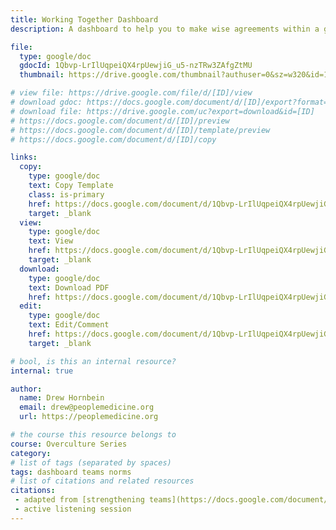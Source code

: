 ```yaml
---
title: Working Together Dashboard
description: A dashboard to help you to make wise agreements within a group.

file:
  type: google/doc
  gdocId: 1Qbvp-LrIlUqpeiQX4rpUewjiG_u5-nzTRw3ZAfgZtMU
  thumbnail: https://drive.google.com/thumbnail?authuser=0&sz=w320&id=1Qbvp-LrIlUqpeiQX4rpUewjiG_u5-nzTRw3ZAfgZtMU

# view file: https://drive.google.com/file/d/[ID]/view
# download gdoc: https://docs.google.com/document/d/[ID]/export?format=pdf
# download file: https://drive.google.com/uc?export=download&id=[ID]
# https://docs.google.com/document/d/[ID]/preview
# https://docs.google.com/document/d/[ID]/template/preview 
# https://docs.google.com/document/d/[ID]/copy

links:
  copy:
    type: google/doc
    text: Copy Template
    class: is-primary
    href: https://docs.google.com/document/d/1Qbvp-LrIlUqpeiQX4rpUewjiG_u5-nzTRw3ZAfgZtMU/template/preview
    target: _blank
  view:
    type: google/doc
    text: View
    href: https://docs.google.com/document/d/1Qbvp-LrIlUqpeiQX4rpUewjiG_u5-nzTRw3ZAfgZtMU/preview
    target: _blank
  download:
    type: google/doc
    text: Download PDF
    href: https://docs.google.com/document/d/1Qbvp-LrIlUqpeiQX4rpUewjiG_u5-nzTRw3ZAfgZtMU/export?format=pdf
  edit:
    type: google/doc
    text: Edit/Comment
    href: https://docs.google.com/document/d/1Qbvp-LrIlUqpeiQX4rpUewjiG_u5-nzTRw3ZAfgZtMU/edit
    target: _blank

# bool, is this an internal resource?
internal: true

author:
  name: Drew Hornbein
  email: drew@peoplemedicine.org
  url: https://peoplemedicine.org

# the course this resource belongs to
course: Overculture Series
category:
# list of tags (separated by spaces)
tags: dashboard teams norms
# list of citations and related resources
citations:
 - adapted from [strengthening teams](https://docs.google.com/document/d/1YYG3ha-TpoGck7e8z3hdg-pF4kTiqUl0epjqgaAhrwk/edit)
 - active listening session
---
```


